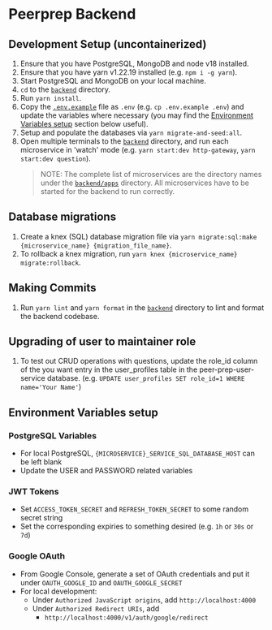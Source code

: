 # Peerprep Backend
## Development Setup (uncontainerized)
1. Ensure that you have PostgreSQL, MongoDB and node v18 installed.
1. Ensure that you have yarn v1.22.19 installed (e.g. `npm i -g yarn`).
1. Start PostgreSQL and MongoDB on your local machine.
1. `cd` to the [`backend`](./) directory.
1. Run `yarn install`.
1. Copy the [`.env.example`](./.env.example) file as `.env` (e.g. `cp .env.example .env`) and update the variables where necessary (you may find the [Environment Variables setup](#environment-variables-setup) section below useful).
1. Setup and populate the databases via `yarn migrate-and-seed:all`.
1. Open multiple terminals to the [`backend`](./) directory, and run each microservice in 'watch' mode (e.g. `yarn start:dev http-gateway`, `yarn start:dev question`).
   > NOTE: The complete list of microservices are the directory names under the [`backend/apps`](./apps/) directory. All microservices have to be started for the backend to run correctly.

## Database migrations
1. Create a knex (SQL) database migration file via `yarn migrate:sql:make {microservice_name} {migration_file_name}`.
1. To rollback a knex migration, run `yarn knex {microservice_name} migrate:rollback`.

## Making Commits
1. Run `yarn lint` and `yarn format` in the [`backend`](./) directory to lint and format the backend codebase.

## Upgrading of user to maintainer role
1. To test out CRUD operations with questions, update the role_id column of the you want entry in the user_profiles table in the peer-prep-user-service database. (e.g. `UPDATE user_profiles SET role_id=1 WHERE name='Your Name'`)

## Environment Variables setup
### PostgreSQL Variables
- For local PostgreSQL, `{MICROSERVICE}_SERVICE_SQL_DATABASE_HOST` can be left blank
- Update the USER and PASSWORD related variables
### JWT Tokens
- Set `ACCESS_TOKEN_SECRET` and `REFRESH_TOKEN_SECRET` to some random secret string
- Set the corresponding expiries to something desired (e.g. `1h` or `30s` or `7d`)
### Google OAuth
- From Google Console, generate a set of OAuth credentials and put it under `OAUTH_GOOGLE_ID` and `OAUTH_GOOGLE_SECRET`
- For local development:
   - Under `Authorized JavaScript origins`, add `http://localhost:4000`
   - Under `Authorized Redirect URIs`, add
      - `http://localhost:4000/v1/auth/google/redirect`